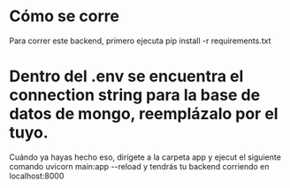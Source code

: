 # Cómo se corre
Para correr este backend, primero ejecuta
pip install -r requirements.txt
# Dentro del .env se encuentra el connection string para la base de datos de mongo, reemplázalo por el tuyo.
Cuándo ya hayas hecho eso, dirígete a la carpeta app y ejecut el siguiente comando
uvicorn main:app --reload
y tendrás tu backend corriendo en localhost:8000